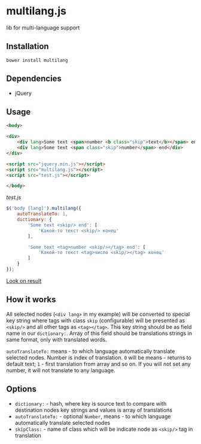 multilang.js
============

lib for multi-language support

## Installation

```
bower install multilang
```

## Dependencies

 * jQuery

## Usage

```html
<body>

<div>
    <div lang>Some text <span>number <b class="skip">text</b></span> end</div>
    <div lang>Some text <span class="skip">number</span> end</div>
</div>

<script src="jquery.min.js"></script>
<script src="multilang.js"></script>
<script src="test.js"></script>

</body>
```

*test.js*
```javascript
$('body [lang]').multilang({
    autoTranslateTo: 1,
    dictionary: {
        'Some text <skip/> end': [
            'Какой-то текст <skip/> конец'
        ],

        'Some text <tag>number <skip/></tag> end': [
            'Какой-то текст <tag>число <skip/></tag> конец'
        ]
    }
});
```

[Look on result](http://redexp.github.io/multilang.js/test/index.html)

## How it works

All selected nodes (`<div lang>` in my example) will be converted to special key string where tags with
class `skip` (configurable) will be presented as `<skip/>` and all other tags as `<tag></tag>`. This key
string should be as field name in our `dictionary:`. Array of this field should be translations strings
in same format, only with translated words.

`autoTranslateTo:` means - to which language automatically translate selected nodes. Number is index of
translation. `0` will be means - returns to default text; `1` - first translation from array and so on.
If you will not set any number, it will not translate to any language.

## Options

 * `dictionary:` - hash, where key is source text to compare with destination nodes key strings and values
   is array of translations
 * `autoTranslateTo:` - optional `Number`, means - to which language automatically translate selected
   nodes
 * `skipClass:` - name of class which will be indicate node as `<skip/>` tag in translation